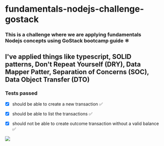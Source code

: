 # fundamentals-nodejs-challenge-gostack

### This is a challenge where we are applying fundamentals Nodejs concepts using GoStack bootcamp guide ⚛︎
  ## I've applied things like typescript, SOLID patterns, Don't Repeat Yourself (DRY), Data Mapper Patter, Separation of Concerns (SOC), Data Object Transfer (DTO)


### Tests passed

- [x] should be able to create a new transaction ✅ 
- [x] should be able to list the transactions ✅ 
- [x] should not be able to create outcome transaction without a valid balance ✅ 

 
 ![](http://g.recordit.co/jAF88FJ6If.gif)
